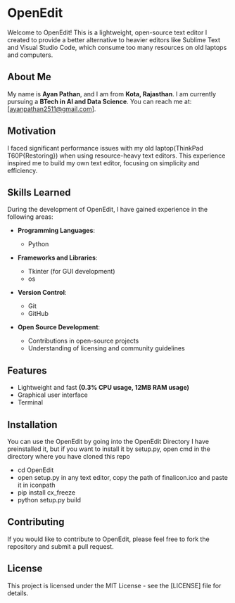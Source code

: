 # OpenEdit

Welcome to OpenEdit! This is a lightweight, open-source text editor I created to provide a better alternative to heavier editors like Sublime Text and Visual Studio Code, which consume too many resources on old laptops and computers.

## About Me

My name is **Ayan Pathan**, and I am from **Kota, Rajasthan**. I am currently pursuing a **BTech in AI and Data Science**. You can reach me at: [ayanpathan2511@gmail.com].

## Motivation

I faced significant performance issues with my old laptop(ThinkPad T60P{Restoring}) when using resource-heavy text editors. This experience inspired me to build my own text editor, focusing on simplicity and efficiency.

## Skills Learned

During the development of OpenEdit, I have gained experience in the following areas:

- **Programming Languages**: 
  - Python

- **Frameworks and Libraries**: 
  - Tkinter (for GUI development)
  - os

- **Version Control**: 
  - Git
  - GitHub

- **Open Source Development**: 
  - Contributions in open-source projects
  - Understanding of licensing and community guidelines


## Features

- Lightweight and fast **(0.3% CPU usage, 12MB RAM usage)**
- Graphical user interface
- Terminal 

## Installation

You can use the OpenEdit by going into the OpenEdit Directory
I have preinstalled it, but if you want to install it by setup.py, open cmd in the directory where you have cloned this repo
- cd OpenEdit
- open setup.py in any text editor, copy the path of finalicon.ico and paste it in iconpath
- pip install cx_freeze
- python setup.py build

## Contributing

If you would like to contribute to OpenEdit, please feel free to fork the repository and submit a pull request.

## License

This project is licensed under the MIT License - see the [LICENSE] file for details.


